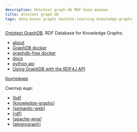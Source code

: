 ```yaml
---
description: Ontotext graph-db RDF база данных
title: Ontotext graph-db
tags: data-bases graphs machine-learning knowledge-graphs
---
```

[Ontotext GraphDB](https://www.ontotext.com/products/graphdb/?ref=menu). RDF Database for Knowledge Graphs:

- [about](https://graphdb.ontotext.com/documentation/10.0/about-graphdb.html)
- [GraphDB docker](https://hub.docker.com/r/ontotext/graphdb/)
- [graphdb-free docker](https://hub.docker.com/r/khaller/graphdb-free)
- [docs](https://graphdb.ontotext.com/documentation/10.0/index.html)
- [python api](https://github.com/patzomir/graphdb-python-api)
- [Using GraphDB with the RDF4J API](https://graphdb.ontotext.com/documentation/10.0/using-graphdb-with-the-rdf4j-api.html)

[Контейнер](https://hub.docker.com/r/ontotext/graphdb/)

Смотир еще:

- [[bd]]
- [[knowledge-graphs]]
- [[semantic-web]]
- [[rdf]]
- [[apache-jena]]
- [[alegrograph]]

[//begin]: # "Autogenerated link references for markdown compatibility"
[bd]: ../lists/bd "Data Bases"
[knowledge-graphs]: ../lists/knowledge-graphs "Knowledge graphs"
[semantic-web]: semantic-web "Semantic web"
[rdf]: rdf "RDF"
[apache-jena]: apache-jena "Apache JENA"
[alegrograph]: alegrograph "Alegro graph"
[//end]: # "Autogenerated link references"
[//begin]: # "Autogenerated link references for markdown compatibility"
[bd]: ../lists/bd "Data Bases"
[knowledge-graphs]: ../lists/knowledge-graphs "Knowledge graphs"
[semantic-web]: semantic-web "Semantic web"
[rdf]: rdf "RDF"
[apache-jena]: apache-jena "Apache JENA"
[alegrograph]: alegrograph "Alegro graph"
[//end]: # "Autogenerated link references"